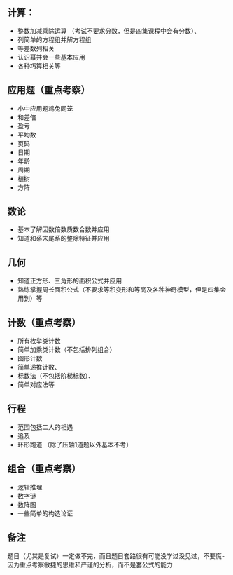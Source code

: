## 计算：
* 整数加减乘除运算
（考试不要求分数，但是四集课程中会有分数）、
* 列简单的方程组并解方程组
* 等差数列相关
* 认识幂并会一些基本应用
* 各种巧算相关等

## 应用题（重点考察）
* 小中应用题鸡兔同笼
* 和差倍
* 盈亏 
* 平均数
* 页码
* 日期
* 年龄
* 周期
* 植树
* 方阵

## 数论
* 基本了解因数倍数质数合数并应用
* 知道和系末尾系的整除特征并应用

## 几何
* 知道正方形、三角形的面积公式并应用
* 熟练掌握周长面积公式（不要求等积变形和等高及各种神奇模型，但是四集会用到）等

## 计数（重点考察）
* 所有枚举类计数
* 简单加乘类计数（不包括排列组合）
* 图形计数 
* 简单递推计数、
* 标数法（不包括阶梯标数）、
* 简单对应法等

## 行程
* 范围包括二人的相遇
* 追及
* 环形跑道
（除了压轴1道题以外基本不考）

## 组合（重点考察）
* 逻辑推理
* 数字谜
* 数阵图
* 一些简单的构造论证

## 备注 
题目（尤其是复试）一定做不完，而且题目套路很有可能没学过没见过，不要慌~因为重点考察敏捷的思维和严谨的分析，而不是套公式的能力
